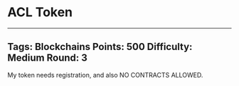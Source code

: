 # ACL Token

------
Tags: Blockchains
Points: 500
Difficulty: Medium
Round: 3
------

My token needs registration, and also NO CONTRACTS ALLOWED.